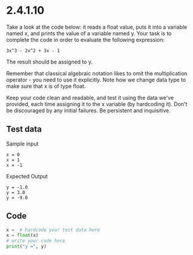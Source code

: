 # 2.4.1.10

Take a look at the code below: it reads a float value, puts it into a variable named x, and prints the value of a variable named y. Your task is to complete the code in order to evaluate the following expression:

```text
3x^3 - 2x^2 + 3x - 1
```

The result should be assigned to y.

Remember that classical algebraic notation likes to omit the multiplication operator - you need to use it explicitly. Note how we change data type to make sure that x is of type float.

Keep your code clean and readable, and test it using the data we've provided, each time assigning it to the x variable (by hardcoding it). Don't be discouraged by any initial failures. Be persistent and inquisitive.

## Test data

Sample input

```text
x = 0
x = 1
x = -1
```

Expected Output

```text
y = -1.0
y = 3.0
y = -9.0
```

## Code

```python
x =  # hardcode your test data here
x = float(x)
# write your code here
print("y =", y)
```